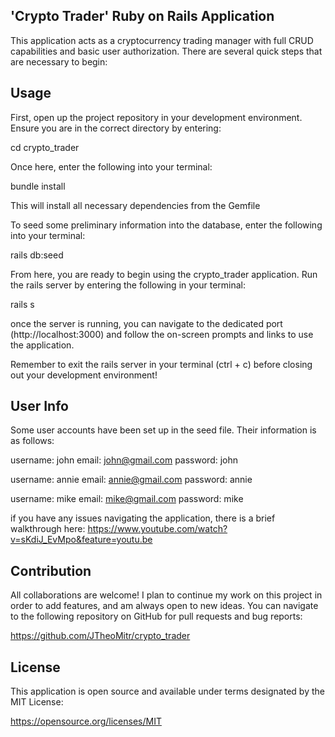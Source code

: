 'Crypto Trader' Ruby on Rails Application
---------------

This application acts as a cryptocurrency trading manager with full CRUD capabilities and basic user authorization. There are several quick steps that are necessary to begin:

Usage
-----
First, open up the project repository in your development environment. Ensure you are in the correct directory by entering:

cd crypto_trader

Once here, enter the following into your terminal:

bundle install

This will install all necessary dependencies from the Gemfile

To seed some preliminary information into the database, enter the following into your terminal:

rails db:seed

From here, you are ready to begin using the crypto_trader application. Run the rails server by entering the following in your terminal:

rails s

once the server is running, you can navigate to the dedicated port (http://localhost:3000) and follow the on-screen prompts and links to use the application.

Remember to exit the rails server in your terminal (ctrl + c) before closing out your development environment!

User Info
--------
Some user accounts have been set up in the seed file. Their information is as follows:

username: john
email: john@gmail.com
password: john

username: annie
email: annie@gmail.com
password: annie

username: mike
email: mike@gmail.com
password: mike

if you have any issues navigating the application, there is a brief walkthrough here: https://www.youtube.com/watch?v=sKdiJ_EvMpo&feature=youtu.be

Contribution
---------
All collaborations are welcome! I plan to continue my work on this project in order to add features, and am always open to new ideas. You can navigate to the following repository on GitHub for pull requests and bug reports:

https://github.com/JTheoMitr/crypto_trader

License
------
This application is open source and available under terms designated by the MIT License:

https://opensource.org/licenses/MIT
